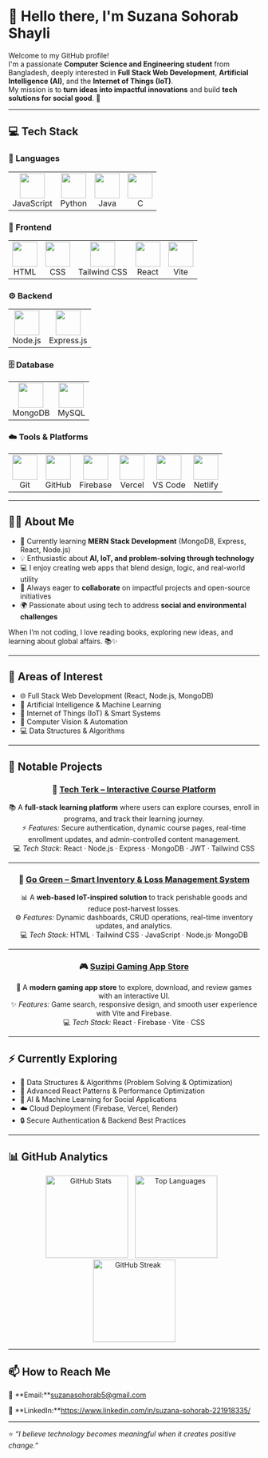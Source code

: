 # 👋 Hello there, I'm **Suzana Sohorab Shayli**

Welcome to my GitHub profile!  
I'm a passionate **Computer Science and Engineering student** from Bangladesh, deeply interested in **Full Stack Web Development**, **Artificial Intelligence (AI)**, and the **Internet of Things (IoT)**.  
My mission is to **turn ideas into impactful innovations** and build **tech solutions for social good**. 🚀  

---
## 💻 Tech Stack  

### 🧠 Languages  
<p align="left">
  <table>
    <tr>
      <td align="center"><img src="https://skillicons.dev/icons?i=js" width="50"/><br>JavaScript</td>
      <td align="center"><img src="https://skillicons.dev/icons?i=python" width="50"/><br>Python</td>
      <td align="center"><img src="https://skillicons.dev/icons?i=java" width="50"/><br>Java</td>
      <td align="center"><img src="https://skillicons.dev/icons?i=c" width="50"/><br>C</td>
    </tr>
  </table>
</p>

### 🎨 Frontend  
<p align="left">
  <table>
    <tr>
      <td align="center"><img src="https://skillicons.dev/icons?i=html" width="50"/><br>HTML</td>
      <td align="center"><img src="https://skillicons.dev/icons?i=css" width="50"/><br>CSS</td>
      <td align="center"><img src="https://skillicons.dev/icons?i=tailwind" width="50"/><br>Tailwind CSS</td>
      <td align="center"><img src="https://skillicons.dev/icons?i=react" width="50"/><br>React</td>
      <td align="center"><img src="https://skillicons.dev/icons?i=vite" width="50"/><br>Vite</td>
    </tr>
  </table>
</p>

### ⚙️ Backend  
<p align="left">
  <table>
    <tr>
      <td align="center"><img src="https://skillicons.dev/icons?i=nodejs" width="50"/><br>Node.js</td>
      <td align="center"><img src="https://skillicons.dev/icons?i=express" width="50"/><br>Express.js</td>
    </tr>
  </table>
</p>

### 🗄️ Database  
<p align="left">
  <table>
    <tr>
      <td align="center"><img src="https://skillicons.dev/icons?i=mongodb" width="50"/><br>MongoDB</td>
      <td align="center"><img src="https://skillicons.dev/icons?i=mysql" width="50"/><br>MySQL</td>
    </tr>
  </table>
</p>

### ☁️ Tools & Platforms  
<p align="left">
  <table>
    <tr>
      <td align="center"><img src="https://skillicons.dev/icons?i=git" width="50"/><br>Git</td>
      <td align="center"><img src="https://skillicons.dev/icons?i=github" width="50"/><br>GitHub</td>
      <td align="center"><img src="https://skillicons.dev/icons?i=firebase" width="50"/><br>Firebase</td>
      <td align="center"><img src="https://skillicons.dev/icons?i=vercel" width="50"/><br>Vercel</td>
      <td align="center"><img src="https://skillicons.dev/icons?i=vscode" width="50"/><br>VS Code</td>
      <td align="center"><img src="https://skillicons.dev/icons?i=netlify" width="50"/><br>Netlify</td>
    </tr>
  </table>
</p>


---

## 👩‍💻 About Me  
- 🌱 Currently learning **MERN Stack Development** (MongoDB, Express, React, Node.js)  
- 💡 Enthusiastic about **AI, IoT, and problem-solving through technology**  
- 💻 I enjoy creating web apps that blend design, logic, and real-world utility  
- 🤝 Always eager to **collaborate** on impactful projects and open-source initiatives  
- 🌍 Passionate about using tech to address **social and environmental challenges**  

When I’m not coding, I love reading books, exploring new ideas, and learning about global affairs. 📚✨  

---

## 👀 Areas of Interest  
- 🌐 Full Stack Web Development (React, Node.js, MongoDB)  
- 🤖 Artificial Intelligence & Machine Learning  
- 📡 Internet of Things (IoT) & Smart Systems  
- 🧠 Computer Vision & Automation  
- 💻 Data Structures & Algorithms  

---
## 🌟 Notable Projects  

<div align="center">

### 🚀 [Tech Terk – Interactive Course Platform](https://tech-trek-client.web.app)
📚 A **full-stack learning platform** where users can explore courses, enroll in programs, and track their learning journey.  
⚡ *Features:* Secure authentication, dynamic course pages, real-time enrollment updates, and admin-controlled content management.  
💻 *Tech Stack:* React · Node.js · Express · MongoDB · JWT · Tailwind CSS

---

### 🌿 [Go Green – Smart Inventory & Loss Management System](https://remarkable-paprenjak-440aa8.netlify.app)
📊 A **web-based IoT-inspired solution** to track perishable goods and reduce post-harvest losses.  
⚙️ *Features:* Dynamic dashboards, CRUD operations, real-time inventory updates, and analytics.  
💻 *Tech Stack:* HTML · Tailwind CSS · JavaScript · Node.js· MongoDB  

---

### 🎮 [Suzipi Gaming App Store](https://suzipi-app-store.netlify.app)
🎯 A **modern gaming app store** to explore, download, and review games with an interactive UI.  
✨ *Features:* Game search, responsive design, and smooth user experience with Vite and Firebase.  
💻 *Tech Stack:* React · Firebase · Vite · CSS  

</div>



---


## ⚡ Currently Exploring  
- 🧠 Data Structures & Algorithms (Problem Solving & Optimization)  
- 🚀 Advanced React Patterns & Performance Optimization  
- 🤖 AI & Machine Learning for Social Applications  
- ☁️ Cloud Deployment (Firebase, Vercel, Render)  
- 🔒 Secure Authentication & Backend Best Practices  


---

## 📊 GitHub Analytics  

<p align="center">
  <img src="https://github-readme-stats.vercel.app/api?username=SuzanaSohorab&show_icons=true&count_private=true&include_all_commits=true&theme=tokyonight&hide_border=true&hide_title=false&line_height=27" alt="GitHub Stats" height="165" style="margin-right:10px;" />
  <img src="https://github-readme-stats.vercel.app/api/top-langs/?username=SuzanaSohorab&layout=compact&theme=tokyonight&hide_border=true&hide_title=false" alt="Top Languages" height="165" style="margin-right:10px;" />
  <img src="https://github-readme-streak-stats.herokuapp.com/?user=SuzanaSohorab&theme=tokyonight&hide_border=true" alt="GitHub Streak" height="165" />
</p>



---

## 📫 How to Reach Me  
📧 **Email:**suzanasohorab5@gmail.com

💼 **LinkedIn:**https://www.linkedin.com/in/suzana-sohorab-221918335/


---

⭐ *“I believe technology becomes meaningful when it creates positive change.”*  
